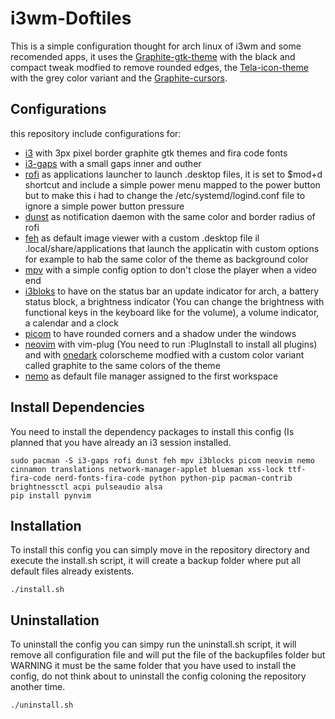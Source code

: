 # i3wm-Doftiles

This is a simple configuration thought for arch linux of i3wm and some recomended apps, it uses the [Graphite-gtk-theme](https://github.com/vinceliuice/Graphite-gtk-theme) with the black and compact tweak modfied to remove rounded edges, the [Tela-icon-theme](https://github.com/vinceliuice/Tela-icon-theme) with the grey color variant and the [Graphite-cursors](https://github.com/vinceliuice/Graphite-cursors.git).

## Configurations

this repository include configurations for:

* [i3](https://github.com/i3/i3.git) with 3px pixel border graphite gtk themes and fira code fonts
* [i3-gaps](https://github.com/i3/i3.git) with a small gaps inner and outher
* [rofi](https://github.com/davatorium/rofi) as applications launcher to launch .desktop files, it is set to $mod+d shortcut and include a simple power menu mapped to the power button but to make this i had to change the /etc/systemd/logind.conf file to ignore a simple power button pressure
* [dunst](https://github.com/dunst-project/dunst) as notification daemon with the same color and border radius of rofi
* [feh](https://github.com/derf/feh) as default image viewer with a custom .desktop file il .local/share/applications that launch the applicatin with custom options for example to hab the same color of the theme as background color
* [mpv](https://github.com/mpv-player/mpv) with a simple config option to don't close the player when a video end
* [i3bloks](https://github.com/vivien/i3blocks) to have on the status bar an update indicator for arch, a battery status block, a brightness indicator (You can change the brightness with functional keys in the keyboard like for the volume), a volume indicator, a calendar and a clock
* [picom](https://github.com/yshui/picom) to have rounded corners and a shadow under the windows
* [neovim](https://github.com/neovim/neovim) with vim-plug (You need to run :PlugInstall to install all plugins) and with [onedark](https://github.com/navarasu/onedark.nvim) colorscheme modfied with a custom color variant called graphite to the same colors of the theme
* [nemo](https://github.com/linuxmint/nemo) as default file manager assigned to the first workspace

## Install Dependencies

You need to install the dependency packages to install this config (Is planned that you have already an i3 session installed.

```
sudo pacman -S i3-gaps rofi dunst feh mpv i3blocks picom neovim nemo cinnamon translations network-manager-applet blueman xss-lock ttf-fira-code nerd-fonts-fira-code python python-pip pacman-contrib brightnessctl acpi pulseaudio alsa
pip install pynvim
```

## Installation

To install this config you can simply move in the repository directory and execute the install.sh script, it will create a backup folder where put all default files already existents.

```
./install.sh
```
## Uninstallation

To uninstall the config you can simpy run the uninstall.sh script, it will remove all configuration file and will put the file of the backupfiles folder but WARNING it must be the same folder that you have used to install the config, do not think about to uninstall the config coloning the repository another time.

```
./uninstall.sh
```
